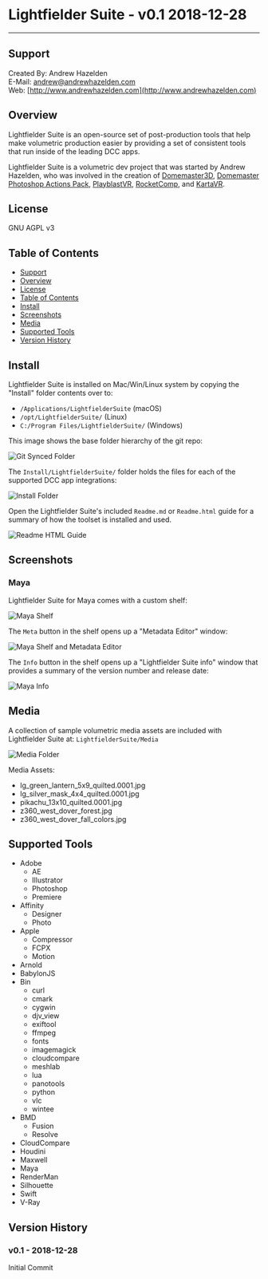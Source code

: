# Lightfielder Suite - v0.1 2018-12-28 #

---

## <a name="support"></a>Support ##

Created By: Andrew Hazelden  
E-Mail: [andrew@andrewhazelden.com](mailto:andrew@andrewhazelden.com)  
Web: [http://www.andrewhazelden.com](http://www.andrewhazelden.com)  

## <a name="overview"></a>Overview ##

Lightfielder Suite is an open-source set of post-production tools that help make volumetric production easier by providing a set of consistent tools that run inside of the leading DCC apps.

Lightfielder Suite is a volumetric dev project that was started by Andrew Hazelden, who was involved in the creation of [Domemaster3D](https://github.com/zicher3d-org/domemaster-stereo-shader), [Domemaster Photoshop Actions Pack](https://github.com/AndrewHazelden/Domemaster-Photoshop-Actions-Pack), [PlayblastVR](http://www.cgchannel.com/2016/07/andrew-hazelden-releases-playblastvr-for-maya-v2-0/), [RocketComp](http://www.cgchannel.com/2015/07/andrew-hazelden-releases-rocketcomp-for-maya/), and [KartaVR](http://www.andrewhazelden.com/projects/kartavr/docs/).

## <a name="license"></a>License ##

GNU AGPL v3

## <a name="toc"></a>Table of Contents ##

- [Support](#support)
- [Overview](#overview)
- [License](#license)
- [Table of Contents](#toc)
- [Install](#install)
- [Screenshots](#screenshots)
- [Media](#media)
- [Supported Tools](#supported-tools)
- [Version History](#version-history)

## <a name="install"></a>Install ##

Lightfielder Suite is installed on Mac/Win/Linux system by copying the "Install" folder contents over to:

- `/Applications/LightfielderSuite` (macOS)
- `/opt/LightfielderSuite/` (Linux)
- `C:/Program Files/LightfielderSuite/` (Windows)

This image shows the base folder hierarchy of the git repo:

![Git Synced Folder](Docs/Images/folders-lightfielder-suite-git.png)

The `Install/LightfielderSuite/` folder holds the files for each of the supported DCC app integrations:

![Install Folder](Docs/Images/folders-lightfielder-suite-install.png)

Open the Lightfielder Suite's included `Readme.md` or `Readme.html` guide for a summary of how the toolset is installed and used.

![Readme HTML Guide](Docs/Images/docs-readme-html.png)

## <a name="screenshots"></a>Screenshots ##


### Maya ###

Lightfielder Suite for Maya comes with a custom shelf:

![Maya Shelf](Docs/Images/maya-lightfielder-suite-shelf.png)

The `Meta` button in the shelf opens up a "Metadata Editor" window:

![Maya Shelf and Metadata Editor](Docs/Images/maya-lightfielder-suite-metadata-editor.png)

The `Info` button in the shelf opens up a "Lightfielder Suite info" window that provides a summary of the version number and release date:

![Maya Info](Docs/Images/maya-lightfielder-suite-info.png)


## <a name="media"></a>Media ##

A collection of sample volumetric media assets are included with Lightfielder Suite at: `LightfielderSuite/Media`

![Media Folder](Docs/Images/folders-lightfielder-suite-media.png)

Media Assets:

- lg_green_lantern_5x9_quilted.0001.jpg  
- lg_silver_mask_4x4_quilted.0001.jpg  
- pikachu_13x10_quilted.0001.jpg  
- z360_west_dover_forest.jpg  
- z360_west_dover_fall_colors.jpg  

## <a name="supported-tools"></a>Supported Tools ##

- Adobe
	- AE
	- Illustrator
	- Photoshop
	- Premiere
- Affinity
	- Designer
	- Photo
- Apple
	- Compressor
	- FCPX
	- Motion
- Arnold
- BabylonJS
- Bin
	- curl
	- cmark
	- cygwin
	- djv_view
	- exiftool
	- ffmpeg
	- fonts
	- imagemagick
	- cloudcompare
	- meshlab
	- lua
	- panotools
	- python
	- vlc
	- wintee
- BMD
	- Fusion
	- Resolve
- CloudCompare
- Houdini
- Maxwell
- Maya
- RenderMan
- Silhouette
- Swift
- V-Ray

## <a name="version-history"></a>Version History ##

### v0.1 - 2018-12-28 ###

Initial Commit
